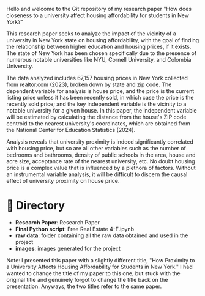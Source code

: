 Hello and welcome to the Git repository of my research paper "How does closeness to a university affect housing affordability for students in New York?"

This research paper seeks to analyze the impact of the vicinity of a university in New York state on housing affordability, with the goal of finding the relationship between higher education and housing prices, if it exists.  The state of New York has been chosen specifically due to the presence of numerous notable universities like NYU, Cornell University, and Colombia University.

The data analyzed includes 67,157 housing prices in New York collected from realtor.com (2023), broken down by state and zip code.  The dependent variable for analysis is house price, and the price is the current listing price unless it has been recently sold, in which case the price is the recently sold price;  and the key independent variable is the vicinity to a notable university for a given house.  In this paper, the independent variable will be estimated by calculating the distance from the house's ZIP code centroid to the nearest university's coordinates, which are obtained from the National Center for Education Statistics (2024).

Analysis reveals that university proximity is indeed significantly correlated with housing price, but so are all other variables such as the number of bedrooms and bathrooms, density of public schools in the area, house and acre size, acceptance rate of the nearest university, etc.  No doubt housing price is a complex value that is influenced by a plethora of factors.  Without an instrumental variable analysis, it will be difficult to discern the causal effect of university proximity on house price.

# 📂 Directory
- **Research Paper**:  Research Paper
- **Final Python script**:  Free Real Estate 4-F.ipynb
- **raw data**:  folder containing all the raw data obtained and used in the project
- **images**:  images generated for the project

Note:  I presented this paper with a slightly different title, "How Proximity to a University Affects Housing Affordability for Students in New York."  I had wanted to change the title of my paper to this one, but stuck with the original title and genuinely forgot to change the title back on the presentation.  Anyways, the two titles refer to the same paper.
